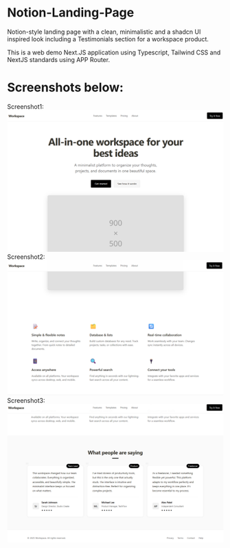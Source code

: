# Notion-Landing-Page

Notion-style landing page with a clean, minimalistic and a shadcn UI inspired look including a Testimonials section for a workspace product.

This is a web demo Next.JS application using Typescript, Tailwind CSS and NextJS standards using APP Router.

# Screenshots below:
Screenshot1:
![Screenshot1](Screenshots/Screenshot1.png)
Screenshot2:
![Screenshot2](Screenshots/Screenshot2.png)
Screenshot3:
![Screensho3](Screenshots/Screenshot3.png)

